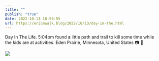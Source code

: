 ```yaml
---
title: ""
publish: "true"
date: 2022-10-13 18:59:55
url: https://ericmwalk.blog/2022/10/13/day-in-the.html
---
```


Day In The Life. 5:04pm found a little path and trail to kill some time while the kids are at activities. Eden Prairie, Minnesota, United States 📷 🍂

![](https://ericmwalk.blog/uploads/2022/f1521ab71b.jpg)